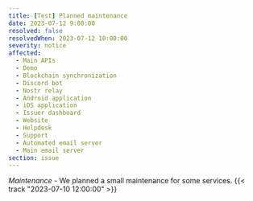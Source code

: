 ```yaml
---
title: [Test] Planned maintenance
date: 2023-07-12 9:00:00
resolved: false
resolvedWhen: 2023-07-12 10:00:00
severity: notice
affected:
  - Main APIs
  - Demo
  - Blockchain synchronization
  - Discord bot
  - Nostr relay
  - Android application
  - iOS application
  - Issuer dashboard
  - Website
  - Helpdesk
  - Support
  - Automated email server
  - Main email server
section: issue
---
```


*Maintenance* - We planned a small maintenance for some services. {{< track "2023-07-10 12:00:00" >}}
